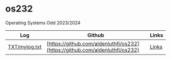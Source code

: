 # os232

Operating Systems Odd 2023/2024

| Log | Github | Links |
|-----|--------|-------|
|[TXT/mylog.txt](TXT/mylog.txt)|[https://github.com/aldenluthfi/os232](https://github.com/aldenluthfi/os232)|[Links](/LINKS)|
